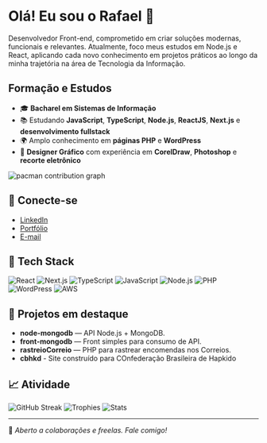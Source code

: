 # Olá! Eu sou o Rafael 👋

Desenvolvedor Front-end, comprometido em criar soluções modernas, funcionais e relevantes. 
Atualmente, foco meus estudos em Node.js e React, aplicando cada novo conhecimento em projetos práticos ao longo da minha trajetória na área de Tecnologia da Informação.

##  Formação e Estudos

- 🎓 **Bacharel em Sistemas de Informação**
- 📚 Estudando **JavaScript**, **TypeScript**, **Node.js**, **ReactJS**, **Next.js** e **desenvolvimento fullstack**
- 🌍 Amplo conhecimento em **páginas PHP** e **WordPress**
- 🎨 **Designer Gráfico** com experiência em **CorelDraw**, **Photoshop** e **recorte eletrônico**

<picture>
  <source media="(prefers-color-scheme: dark)" srcset="https://raw.githubusercontent.com/maurodesouza/maurodesouza/output/pacman-contribution-graph-dark.svg">
  <source media="(prefers-color-scheme: light)" srcset="https://raw.githubusercontent.com/maurodesouza/maurodesouza/output/pacman-contribution-graph.svg">
  <img alt="pacman contribution graph" src="https://raw.githubusercontent.com/maurodesouza/maurodesouza/output/pacman-contribution-graph.svg">
</picture>

## 🔗 Conecte-se
- [LinkedIn](https://www.linkedin.com/in/rarma4/)
-  [Portfólio](https://www.rafart.com.br/)
-  [E-mail](rarma4@gmail.com)

## 🧰 Tech Stack
![React](https://img.shields.io/badge/-React-20232A?style=flat-square&logo=react)
![Next.js](https://img.shields.io/badge/-Next.js-000?style=flat-square&logo=next.js)
![TypeScript](https://img.shields.io/badge/-TypeScript-007ACC?style=flat-square&logo=typescript&logoColor=white)
![JavaScript](https://img.shields.io/badge/-JavaScript-F7DF1E?style=flat-square&logo=javascript&logoColor=black)
![Node.js](https://img.shields.io/badge/-Node.js-339933?style=flat-square&logo=node.js&logoColor=white)
![PHP](https://img.shields.io/badge/-PHP-777BB4?style=flat-square&logo=php&logoColor=white)
![WordPress](https://img.shields.io/badge/-WordPress-21759B?style=flat-square&logo=wordpress&logoColor=white)
![AWS](https://img.shields.io/badge/-AWS-232F3E?style=flat-square&logo=amazon-aws)

## 🚀 Projetos em destaque
- **node-mongodb** — API Node.js + MongoDB.
- **front-mongodb** — Front simples para consumo de API.
- **rastreioCorreio** — PHP para rastrear encomendas nos Correios.
-  **cbhkd** - Site construído para COnfederação Brasileira de Hapkido

## 📈 Atividade
![GitHub Streak](https://github-readme-streak-stats.herokuapp.com/?user=rarma4)
![Trophies](https://github-profile-trophy.vercel.app/?username=rarma4)
![Stats](https://github-readme-stats.vercel.app/api?username=rarma4&show_icons=true)

---

💬 *Aberto a colaborações e freelas. Fale comigo!*
